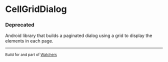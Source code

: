 # CellGridDialog 
### Deprecated
Android library that builds a paginated dialog using a grid to display the elements in each page.
___
<sub>Build for and part of [Watchers][1]</sub>

[1]: https://github.com/NativeAndroidDevelopment/Watchers
